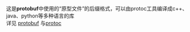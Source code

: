这是**protobuf**中使用的“原型文件”的后缀格式，可以由protoc工具编译成c++、java、python等多种语言的库  
详见
[protobuf](https://github.com/Nangong-Yufeng/flight-control/blob/main/%E5%85%B3%E4%BA%8E%E5%8F%AF%E8%83%BD%E4%BC%9A%E8%A2%AB%E6%8F%90%E5%88%B0%E7%9A%84%E4%B8%80%E4%BA%9B%E5%90%8D%E8%AF%8D/protobuf.md)
与[protoc](https://github.com/Nangong-Yufeng/flight-control/blob/main/%E5%85%B3%E4%BA%8E%E5%8F%AF%E8%83%BD%E4%BC%9A%E8%A2%AB%E6%8F%90%E5%88%B0%E7%9A%84%E4%B8%80%E4%BA%9B%E5%90%8D%E8%AF%8D/protoc.md)
